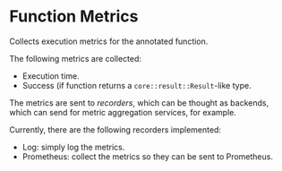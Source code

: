 # Function Metrics

Collects execution metrics for the annotated function.

The following metrics are collected:
- Execution time.
- Success (if function returns a `core::result::Result`-like type.

The metrics are sent to _recorders_, which can be thought as backends, which can send for metric aggregation services, for example.

Currently, there are the following recorders implemented:
- Log: simply log the metrics.
- Prometheus: collect the metrics so they can be sent to Prometheus.
